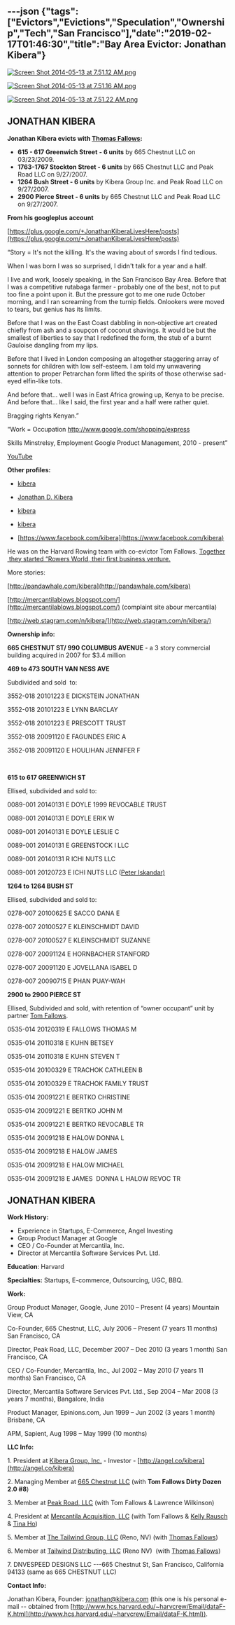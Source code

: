 ---json
{"tags":["Evictors","Evictions","Speculation","Ownership","Tech","San Francisco"],"date":"2019-02-17T01:46:30","title":"Bay Area Evictor: Jonathan Kibera"}
---

[![Screen Shot 2014-05-13 at 7.51.12 AM.png](https://images.squarespace-cdn.com/content/v1/52b7d7a6e4b0b3e376ac8ea2/1399992370403-5WR846YK1YXSOP58ST3O/ke17ZwdGBToddI8pDm48kMrrmNjA32eO66XKuTcuOc5Zw-zPPgdn4jUwVcJE1ZvWhcwhEtWJXoshNdA9f1qD7dso8WS9HrXe-DDzLfr_qHmP-D4vFJPKuV_4atkE3wFt80lwjV8sNX48ga0K0VHQMw/Screen+Shot+2014-05-13+at+7.51.12+AM.png)](https://images.squarespace-cdn.com/content/v1/52b7d7a6e4b0b3e376ac8ea2/1399992370403-5WR846YK1YXSOP58ST3O/ke17ZwdGBToddI8pDm48kMrrmNjA32eO66XKuTcuOc5Zw-zPPgdn4jUwVcJE1ZvWhcwhEtWJXoshNdA9f1qD7dso8WS9HrXe-DDzLfr_qHmP-D4vFJPKuV_4atkE3wFt80lwjV8sNX48ga0K0VHQMw/Screen+Shot+2014-05-13+at+7.51.12+AM.png) 

[![Screen Shot 2014-05-13 at 7.51.16 AM.png](https://images.squarespace-cdn.com/content/v1/52b7d7a6e4b0b3e376ac8ea2/1399992373056-PQIWPW98MHJMBHQRNHW2/ke17ZwdGBToddI8pDm48kFq0NmMMt3tRHcMJyZqJkGpZw-zPPgdn4jUwVcJE1ZvWQUxwkmyExglNqGp0IvTJZUJFbgE-7XRK3dMEBRBhUpzAGnU-ziBTrJVmMUcups35gk-nSAsUfqkS_5DWwW0z67xTWaUDUalSE_LPc_v8PNI/Screen+Shot+2014-05-13+at+7.51.16+AM.png)](https://images.squarespace-cdn.com/content/v1/52b7d7a6e4b0b3e376ac8ea2/1399992373056-PQIWPW98MHJMBHQRNHW2/ke17ZwdGBToddI8pDm48kFq0NmMMt3tRHcMJyZqJkGpZw-zPPgdn4jUwVcJE1ZvWQUxwkmyExglNqGp0IvTJZUJFbgE-7XRK3dMEBRBhUpzAGnU-ziBTrJVmMUcups35gk-nSAsUfqkS_5DWwW0z67xTWaUDUalSE_LPc_v8PNI/Screen+Shot+2014-05-13+at+7.51.16+AM.png) 

[![Screen Shot 2014-05-13 at 7.51.22 AM.png](https://images.squarespace-cdn.com/content/v1/52b7d7a6e4b0b3e376ac8ea2/1399992371789-KJGZ3JUVG1C8BDDWALDQ/ke17ZwdGBToddI8pDm48kHsKwmglo6hmWaZBfI-YGIVZw-zPPgdn4jUwVcJE1ZvWhcwhEtWJXoshNdA9f1qD7eaDBaxyzPPG4B3J3_Z93rbeLJ2unc0JQRRkdWzHACUrjrZjPC-zQ5vO0SajzW4jgw/Screen+Shot+2014-05-13+at+7.51.22+AM.png)](https://images.squarespace-cdn.com/content/v1/52b7d7a6e4b0b3e376ac8ea2/1399992371789-KJGZ3JUVG1C8BDDWALDQ/ke17ZwdGBToddI8pDm48kHsKwmglo6hmWaZBfI-YGIVZw-zPPgdn4jUwVcJE1ZvWhcwhEtWJXoshNdA9f1qD7eaDBaxyzPPG4B3J3_Z93rbeLJ2unc0JQRRkdWzHACUrjrZjPC-zQ5vO0SajzW4jgw/Screen+Shot+2014-05-13+at+7.51.22+AM.png) 

**JONATHAN KIBERA**
-------------------

**Jonathan Kibera evicts with [Thomas Fallows](/thomas-fallows):**

*   **615 - 617 Greenwich Street** **\- 6 units** by 665 Chestnut LLC on 03/23/2009.
*   **1763-1767 Stockton Street - 6 units** by 665 Chestnut LLC and Peak Road LLC on 9/27/2007.
*   **1264 Bush Street - 6 units** by Kibera Group Inc. and Peak Road LLC on 9/27/2007.
*   **2900 Pierce Street - 6 units** by 665 Chestnut LLC and Peak Road LLC on 9/27/2007.

**From his googleplus account**

[https://plus.google.com/+JonathanKiberaLivesHere/posts](https://plus.google.com/+JonathanKiberaLivesHere/posts)

“Story = It's not the killing. It's the waving about of swords I find tedious.

When I was born I was so surprised, I didn't talk for a year and a half.

I live and work, loosely speaking, in the San Francisco Bay Area. Before that I was a competitive rutabaga farmer - probably one of the best, not to put too fine a point upon it. But the pressure got to me one rude October morning, and I ran screaming from the turnip fields. Onlookers were moved to tears, but genius has its limits.

Before that I was on the East Coast dabbling in non-objective art created chiefly from ash and a soupçon of coconut shavings. It would be but the smallest of liberties to say that I redefined the form, the stub of a burnt Gauloise dangling from my lips.

Before that I lived in London composing an altogether staggering array of sonnets for children with low self-esteem. I am told my unwavering attention to proper Petrarchan form lifted the spirits of those otherwise sad-eyed elfin-like tots.

And before that... well I was in East Africa growing up, Kenya to be precise. And before that... like I said, the first year and a half were rather quiet.

Bragging rights Kenyan.”

“Work = Occupation http://www.google.com/shopping/express

Skills Minstrelsy, Employment Google Product Management, 2010 - present”

[YouTube](#) 

**Other profiles:**

*   [kibera](http://twitter.com/kibera)
    
*   [Jonathan D. Kibera](http://www.quora.com/jonathan-d.-kibera)
    
*   [kibera](http://www.facebook.com/kibera)
    
*   [kibera](http://www.linkedin.com/in/kibera)
    
*   [https://www.facebook.com/kibera](https://www.facebook.com/kibera)
    

He was on the Harvard Rowing team with co-evictor Tom Fallows. [Together  they started “Rowers World, their first business venture.](http://www.thecrimson.com/article/1998/10/20/fallows-and-friends-launch-rowing-web/)

More stories:

[http://pandawhale.com/kibera](http://pandawhale.com/kibera)

[http://mercantilablows.blogspot.com/](http://mercantilablows.blogspot.com/) (complaint site abour mercantila)

[http://web.stagram.com/n/kibera/](http://web.stagram.com/n/kibera/)

**Ownership info:**

**665 CHESTNUT ST/ 990 COLUMBUS AVENUE** \- a 3 story commercial building acquired in 2007 for $3.4 million

**469 to 473 SOUTH VAN NESS AVE**

Subdivided and sold  to:

3552-018 20101223 E DICKSTEIN JONATHAN

3552-018 20101223 E LYNN BARCLAY

3552-018 20101223 E PRESCOTT TRUST

3552-018 20091120 E FAGUNDES ERIC A

3552-018 20091120 E HOULIHAN JENNIFER F

  
 

**615 to 617 GREENWICH ST**  

Ellised, subdivided and sold to:

0089-001 20140131 E DOYLE 1999 REVOCABLE TRUST

0089-001 20140131 E DOYLE ERIK W

0089-001 20140131 E DOYLE LESLIE C

0089-001 20140131 E GREENSTOCK I LLC

0089-001 20140131 R ICHI NUTS LLC

0089-001 20120723 E ICHI NUTS LLC ([Peter Iskandar)](/peter-iskandar)

**1264 to 1264 BUSH ST**

Ellised, subdivided and sold to:

0278-007 20100625 E SACCO DANA E

0278-007 20100527 E KLEINSCHMIDT DAVID

0278-007 20100527 E KLEINSCHMIDT SUZANNE

0278-007 20091124 E HORNBACHER STANFORD

0278-007 20091120 E JOVELLANA ISABEL D

0278-007 20090715 E PHAN PUAY-WAH

**2900 to 2900 PIERCE ST**

Ellised, Subdivided and sold, with retention of “owner occupant” unit by partner [Tom Fallows](/thomas-fallows).

0535-014 20120319 E FALLOWS THOMAS M

0535-014 20110318 E KUHN BETSEY

0535-014 20110318 E KUHN STEVEN T

0535-014 20100329 E TRACHOK CATHLEEN B

0535-014 20100329 E TRACHOK FAMILY TRUST

0535-014 20091221 E BERTKO CHRISTINE

0535-014 20091221 E BERTKO JOHN M

0535-014 20091221 E BERTKO REVOCABLE TR

0535-014 20091218 E HALOW DONNA L

0535-014 20091218 E HALOW JAMES

0535-014 20091218 E HALOW MICHAEL

0535-014 20091218 E JAMES  DONNA L HALOW REVOC TR

**JONATHAN KIBERA**
-------------------

**Work History:**

*   Experience in Startups, E-Commerce, Angel Investing
*   Group Product Manager at Google
*   CEO / Co-Founder at Mercantila, Inc.
*   Director at Mercantila Software Services Pvt. Ltd.

**Education**: Harvard

**Specialties:** Startups, E-commerce, Outsourcing, UGC, BBQ.

**Work:**

Group Product Manager, Google, June 2010 – Present (4 years) Mountain View, CA

Co-Founder, 665 Chestnut, LLC, July 2006 – Present (7 years 11 months) San Francisco, CA

Director, Peak Road, LLC, December 2007 – Dec 2010 (3 years 1 month) San Francisco, CA

CEO / Co-Founder, Mercantila, Inc., Jul 2002 – May 2010 (7 years 11 months) San Francisco, CA

Director, Mercantila Software Services Pvt. Ltd., Sep 2004 – Mar 2008 (3 years 7 months), Bangalore, India

Product Manager, Epinions.com, Jun 1999 – Jun 2002 (3 years 1 month) Brisbane, CA

APM, Sapient, Aug 1998 – May 1999 (10 months)

**LLC Info:**

1\. President at [Kibera Group, Inc.](http://www.corporationwiki.com/e/44933753) - Investor - [http://angel.co/kibera](http://angel.co/kibera)

2\. Managing Member at [665 Chestnut LLC](http://www.corporationwiki.com/e/46861265) (with **Tom Fallows Dirty Dozen 2.0 #8**)

3\. Member at [Peak Road, LLC](http://www.corporationwiki.com/e/47356204) (with Tom Fallows & Lawrence Wilkinson)

4\. President at [Mercantila Acquisition, LLC](http://www.corporationwiki.com/e/55100979) (with Tom Fallows & [Kelly Rausch](http://www.corporationwiki.com/California/San-Francisco/kelly-rausch/121596402.aspx) & [Tina Ho](http://www.corporationwiki.com/California/San-Francisco/tina-ho/121596429.aspx))

5\. Member at [The Tailwind Group, LLC](http://www.corporationwiki.com/e/143424058) (Reno, NV) (with [Thomas Fallows](http://www.corporationwiki.com/p/2de65f/thomas-fallows))

6\. Member at [Tailwind Distributing, LLC](http://www.corporationwiki.com/e/143471416) (Reno NV)  (with [Thomas Fallows](http://www.corporationwiki.com/p/2de65f/thomas-fallows))

7\. DNVESPEED DESIGNS LLC ---665 Chestnut St, San Francisco, California 94133 (same as 665 CHESTNUT LLC)

**Contact Info:**

Jonathan Kibera, Founder: jonathan@kibera.com (this one is his personal e-mail -- obtained from [http://www.hcs.harvard.edu/~harvcrew/Email/dataF-K.html](http://www.hcs.harvard.edu/~harvcrew/Email/dataF-K.html)).